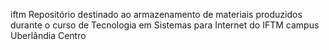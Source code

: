 iftm
Repositório destinado ao armazenamento de materiais produzidos durante o curso de Tecnologia em Sistemas para Internet do IFTM campus Uberlândia Centro
